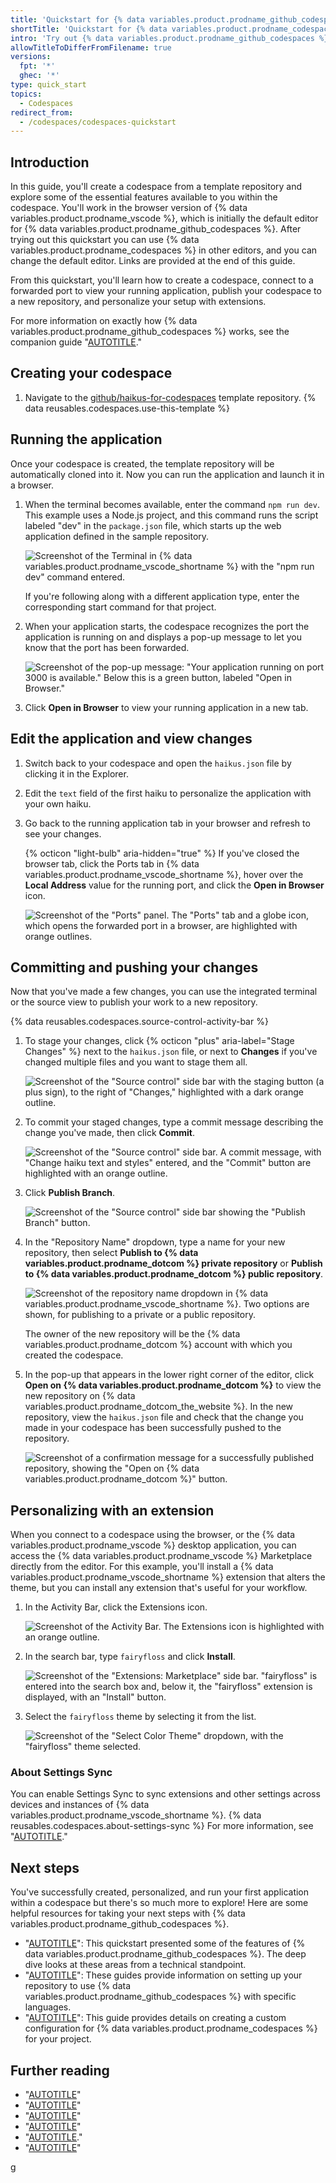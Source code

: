 ```yaml
---
title: 'Quickstart for {% data variables.product.prodname_github_codespaces %}'
shortTitle: 'Quickstart for {% data variables.product.prodname_codespaces %}'
intro: 'Try out {% data variables.product.prodname_github_codespaces %} in 5 minutes.'
allowTitleToDifferFromFilename: true
versions:
  fpt: '*'
  ghec: '*'
type: quick_start
topics:
  - Codespaces
redirect_from:
  - /codespaces/codespaces-quickstart
---
```


## Introduction

In this guide, you'll create a codespace from a template repository and explore some of the essential features available to you within the codespace. You'll work in the browser version of {% data variables.product.prodname_vscode %}, which is initially the default editor for {% data variables.product.prodname_github_codespaces %}. After trying out this quickstart you can use {% data variables.product.prodname_codespaces %} in other editors, and you can change the default editor. Links are provided at the end of this guide.

From this quickstart, you'll learn how to create a codespace, connect to a forwarded port to view your running application, publish your codespace to a new repository, and personalize your setup with extensions.

For more information on exactly how {% data variables.product.prodname_github_codespaces %} works, see the companion guide "[AUTOTITLE](/codespaces/getting-started/deep-dive)."

## Creating your codespace

1. Navigate to the [github/haikus-for-codespaces](https://github.com/github/haikus-for-codespaces) template repository.
{% data reusables.codespaces.use-this-template %}

## Running the application

Once your codespace is created, the template repository will be automatically cloned into it. Now you can run the application and launch it in a browser.

1. When the terminal becomes available, enter the command `npm run dev`. This example uses a Node.js project, and this command runs the script labeled "dev" in the `package.json` file, which starts up the web application defined in the sample repository.

   ![Screenshot of the Terminal in {% data variables.product.prodname_vscode_shortname %} with the "npm run dev" command entered.](/assets/images/help/codespaces/codespaces-npm-run-dev.png)

   If you're following along with a different application type, enter the corresponding start command for that project.

1. When your application starts, the codespace recognizes the port the application is running on and displays a pop-up message to let you know that the port has been forwarded.

   ![Screenshot of the pop-up message: "Your application running on port 3000 is available." Below this is a green button, labeled "Open in Browser."](/assets/images/help/codespaces/quickstart-port-toast.png)

1. Click **Open in Browser** to view your running application in a new tab.

## Edit the application and view changes

1. Switch back to your codespace and open the `haikus.json` file by clicking it in the Explorer.

1. Edit the `text` field of the first haiku to personalize the application with your own haiku.

1. Go back to the running application tab in your browser and refresh to see your changes.

   {% octicon "light-bulb" aria-hidden="true" %} If you've closed the browser tab, click the Ports tab in {% data variables.product.prodname_vscode_shortname %}, hover over the **Local Address** value for the running port, and click the **Open in Browser** icon.

   ![Screenshot of the "Ports" panel. The "Ports" tab and a globe icon, which opens the forwarded port in a browser, are highlighted with orange outlines.](/assets/images/help/codespaces/quickstart-forward-port.png)

## Committing and pushing your changes

Now that you've made a few changes, you can use the integrated terminal or the source view to publish your work to a new repository.

{% data reusables.codespaces.source-control-activity-bar %}
1. To stage your changes, click {% octicon "plus" aria-label="Stage Changes" %} next to the `haikus.json` file, or next to **Changes** if you've changed multiple files and you want to stage them all.

   ![Screenshot of the "Source control" side bar with the staging button (a plus sign), to the right of "Changes," highlighted with a dark orange outline.](/assets/images/help/codespaces/codespaces-commit-stage.png)

1. To commit your staged changes, type a commit message describing the change you've made, then click **Commit**.

   ![Screenshot of the "Source control" side bar. A commit message, with "Change haiku text and styles" entered, and the "Commit" button are highlighted with an orange outline.](/assets/images/help/codespaces/vscode-commit-button.png)

1. Click **Publish Branch**.

   ![Screenshot of the "Source control" side bar showing the "Publish Branch" button.](/assets/images/help/codespaces/vscode-publish-branch-button.png)

1. In the "Repository Name" dropdown, type a name for your new repository, then select **Publish to {% data variables.product.prodname_dotcom %}  private repository** or **Publish to {% data variables.product.prodname_dotcom %}  public repository**.

   ![Screenshot of the repository name dropdown in {% data variables.product.prodname_vscode_shortname %}. Two options are shown, for publishing to a private or a public repository.](/assets/images/help/codespaces/choose-new-repository.png)

   The owner of the new repository will be the {% data variables.product.prodname_dotcom %} account with which you created the codespace.
1. In the pop-up that appears in the lower right corner of the editor, click **Open on {% data variables.product.prodname_dotcom %}** to view the new repository on {% data variables.product.prodname_dotcom_the_website %}. In the new repository, view the `haikus.json` file and check that the change you made in your codespace has been successfully pushed to the repository.

   ![Screenshot of a confirmation message for a successfully published repository, showing the "Open on {% data variables.product.prodname_dotcom %}" button.](/assets/images/help/codespaces/open-on-github.png)

## Personalizing with an extension

When you connect to a codespace using the browser, or the {% data variables.product.prodname_vscode %} desktop application, you can access the {% data variables.product.prodname_vscode %} Marketplace directly from the editor. For this example, you'll install a {% data variables.product.prodname_vscode_shortname %} extension that alters the theme, but you can install any extension that's useful for your workflow.

1. In the Activity Bar, click the Extensions icon.

   ![Screenshot of the Activity Bar. The Extensions icon is highlighted with an orange outline.](/assets/images/help/codespaces/extensions-activity-bar-icon.png)

1. In the search bar, type `fairyfloss` and click **Install**.

   ![Screenshot of the "Extensions: Marketplace" side bar. "fairyfloss" is entered into the search box and, below it, the "fairyfloss" extension is displayed, with an "Install" button.](/assets/images/help/codespaces/add-extension.png)

1. Select the `fairyfloss` theme by selecting it from the list.

   ![Screenshot of the "Select Color Theme" dropdown, with the "fairyfloss" theme selected.](/assets/images/help/codespaces/fairyfloss.png)

### About Settings Sync

You can enable Settings Sync to sync extensions and other settings across devices and instances of {% data variables.product.prodname_vscode_shortname %}. {% data reusables.codespaces.about-settings-sync %} For more information, see "[AUTOTITLE](/codespaces/setting-your-user-preferences/personalizing-github-codespaces-for-your-account#settings-sync)."

## Next steps

You've successfully created, personalized, and run your first application within a codespace but there's so much more to explore! Here are some helpful resources for taking your next steps with {% data variables.product.prodname_github_codespaces %}.

* "[AUTOTITLE](/codespaces/getting-started/deep-dive)": This quickstart presented some of the features of {% data variables.product.prodname_github_codespaces %}. The deep dive looks at these areas from a technical standpoint.
* "[AUTOTITLE](/codespaces/setting-up-your-project-for-codespaces/adding-a-dev-container-configuration)": These guides provide information on setting up your repository to use {% data variables.product.prodname_github_codespaces %} with specific languages.
* "[AUTOTITLE](/codespaces/setting-up-your-project-for-codespaces/adding-a-dev-container-configuration/introduction-to-dev-containers)": This guide provides details on creating a custom configuration for {% data variables.product.prodname_codespaces %} for your project.

## Further reading

* "[AUTOTITLE](/codespaces/managing-codespaces-for-your-organization/enabling-or-disabling-github-codespaces-for-your-organization)"
* "[AUTOTITLE](/codespaces/developing-in-a-codespace/using-github-codespaces-in-visual-studio-code)"
* "[AUTOTITLE](/codespaces/developing-in-a-codespace/using-github-codespaces-in-your-jetbrains-ide)"
* "[AUTOTITLE](/codespaces/developing-in-a-codespace/using-github-codespaces-with-github-cli)"
* "[AUTOTITLE](/codespaces/setting-your-user-preferences/setting-your-default-editor-for-github-codespaces)."
* "[AUTOTITLE](/codespaces/managing-codespaces-for-your-organization/managing-the-cost-of-github-codespaces-in-your-organization)"

g
